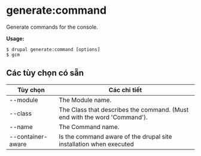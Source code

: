 # generate:command
Generate commands for the console.

**Usage:**
```
$ drupal generate:command [options]
$ gcm  
```

## Các tùy chọn có sẵn
Tùy chọn | Các chi tiết
-------|-------------
--module | The Module name.
--class | The Class that describes the command. (Must end with the word 'Command').
--name | The Command name.
--container-aware | Is the command aware of the drupal site installation when executed
